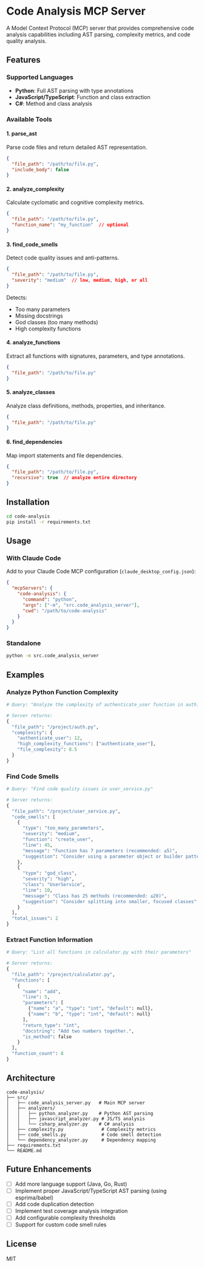 # Code Analysis MCP Server

A Model Context Protocol (MCP) server that provides comprehensive code analysis capabilities including AST parsing, complexity metrics, and code quality analysis.

## Features

### Supported Languages
- **Python**: Full AST parsing with type annotations
- **JavaScript/TypeScript**: Function and class extraction
- **C#**: Method and class analysis

### Available Tools

#### 1. **parse_ast**
Parse code files and return detailed AST representation.

```json
{
  "file_path": "/path/to/file.py",
  "include_body": false
}
```

#### 2. **analyze_complexity**
Calculate cyclomatic and cognitive complexity metrics.

```json
{
  "file_path": "/path/to/file.py",
  "function_name": "my_function"  // optional
}
```

#### 3. **find_code_smells**
Detect code quality issues and anti-patterns.

```json
{
  "file_path": "/path/to/file.py",
  "severity": "medium"  // low, medium, high, or all
}
```

Detects:
- Too many parameters
- Missing docstrings
- God classes (too many methods)
- High complexity functions

#### 4. **analyze_functions**
Extract all functions with signatures, parameters, and type annotations.

```json
{
  "file_path": "/path/to/file.py"
}
```

#### 5. **analyze_classes**
Analyze class definitions, methods, properties, and inheritance.

```json
{
  "file_path": "/path/to/file.py"
}
```

#### 6. **find_dependencies**
Map import statements and file dependencies.

```json
{
  "file_path": "/path/to/file.py",
  "recursive": true  // analyze entire directory
}
```

## Installation

```bash
cd code-analysis
pip install -r requirements.txt
```

## Usage

### With Claude Code

Add to your Claude Code MCP configuration (`claude_desktop_config.json`):

```json
{
  "mcpServers": {
    "code-analysis": {
      "command": "python",
      "args": ["-m", "src.code_analysis_server"],
      "cwd": "/path/to/code-analysis"
    }
  }
}
```

### Standalone

```bash
python -m src.code_analysis_server
```

## Examples

### Analyze Python Function Complexity

```python
# Query: "Analyze the complexity of authenticate_user function in auth.py"

# Server returns:
{
  "file_path": "/project/auth.py",
  "complexity": {
    "authenticate_user": 12,
    "high_complexity_functions": ["authenticate_user"],
    "file_complexity": 8.5
  }
}
```

### Find Code Smells

```python
# Query: "Find code quality issues in user_service.py"

# Server returns:
{
  "file_path": "/project/user_service.py",
  "code_smells": [
    {
      "type": "too_many_parameters",
      "severity": "medium",
      "function": "create_user",
      "line": 45,
      "message": "Function has 7 parameters (recommended: ≤5)",
      "suggestion": "Consider using a parameter object or builder pattern"
    },
    {
      "type": "god_class",
      "severity": "high",
      "class": "UserService",
      "line": 10,
      "message": "Class has 25 methods (recommended: ≤20)",
      "suggestion": "Consider splitting into smaller, focused classes"
    }
  ],
  "total_issues": 2
}
```

### Extract Function Information

```python
# Query: "List all functions in calculator.py with their parameters"

# Server returns:
{
  "file_path": "/project/calculator.py",
  "functions": [
    {
      "name": "add",
      "line": 5,
      "parameters": [
        {"name": "a", "type": "int", "default": null},
        {"name": "b", "type": "int", "default": null}
      ],
      "return_type": "int",
      "docstring": "Add two numbers together.",
      "is_method": false
    }
  ],
  "function_count": 8
}
```

## Architecture

```
code-analysis/
├── src/
│   ├── code_analysis_server.py   # Main MCP server
│   ├── analyzers/
│   │   ├── python_analyzer.py    # Python AST parsing
│   │   ├── javascript_analyzer.py # JS/TS analysis
│   │   └── csharp_analyzer.py    # C# analysis
│   ├── complexity.py              # Complexity metrics
│   ├── code_smells.py             # Code smell detection
│   └── dependency_analyzer.py     # Dependency mapping
├── requirements.txt
└── README.md
```

## Future Enhancements

- [ ] Add more language support (Java, Go, Rust)
- [ ] Implement proper JavaScript/TypeScript AST parsing (using esprima/babel)
- [ ] Add code duplication detection
- [ ] Implement test coverage analysis integration
- [ ] Add configurable complexity thresholds
- [ ] Support for custom code smell rules

## License

MIT
